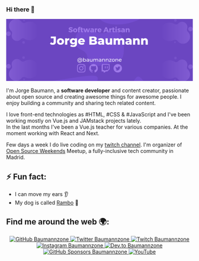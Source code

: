 ### Hi there 👋

![Jorge Baumann - @baumannzone ](https://raw.githubusercontent.com/baumannzone/baumannzone/master/gh.png)

I'm Jorge Baumann, a **software developer** and content creator, passionate about open source and creating awesome things for awesome people.
I enjoy building a community and sharing tech related content.  

I love front-end technologies as #HTML, #CSS & #JavaScript and I've been working mostly on Vue.js and JAMstack projects lately.  
In the last months I've been a Vue.js teacher for various companies. At the moment working with React and Next.

Few days a week I do live coding on my [twitch channel](https://twitch.tv/baumannzone). I'm organizer of [Open Source Weekends](https://twitter.com/os_weekends) Meetup, a fully-inclusive tech community in Madrid.

## ⚡ Fun fact:
- I can move my ears 👂
- My dog is called [Rambo](https://www.youtube.com/RambitoJS) 🐶

## Find me around the web 🌍:
<p align="center">
    <a href="https://github.com/baumannzone">
        <img src="https://img.shields.io/github/followers/baumannzone.svg?label=GitHub&style=social" alt="GitHub Baumannzone">
    </a>
    <a href="https://twitter.com/baumannzone">
        <img src="https://img.shields.io/twitter/follow/baumannzone?label=Twitter&style=social" alt="Twitter Baumannzone">
    </a>
    <a href="https://twitch.tv/baumannzone">
        <img src="https://img.shields.io/badge/Twitch--_.svg?label=Twitch&style=social&logo=twitch" alt="Twitch Baumannzone">
    </a>
    <a href="https://instagram.com/baumannzone">
        <img src="https://img.shields.io/badge/Instagram--_.svg?label=Instagram&style=social&logo=instagram" alt="Instagram Baumannzone">
    </a>
    <a href="https://dev.to/baumannzone">
        <img src="https://img.shields.io/badge/DEV--_.svg?style=social&logo=dev.to" alt="Dev.to Baumannzone">
    </a>
    <a href="https://github.com/sponsors/baumannzone">
        <img src="https://img.shields.io/badge/GitHub_Sponsors--_.svg?style=social&logo=github&logoColor=EA4AAA" alt="GitHub Sponsors Baumannzone">
    </a>
    <a href="https://www.youtube.com/channel/UCTTj5ztXnGeDRPFVsBp7VMA">
        <img src="https://img.shields.io/badge/Youtube--_.svg?style=social&logo=youtube" alt="YouTube">
    </a>
</p>

